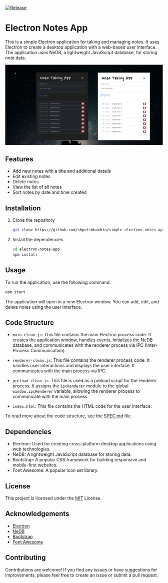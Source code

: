 [![Release](https://github.com/shpetimhaxhiu/simple-electron-notes-app/actions/workflows/release.yml/badge.svg)](https://github.com/shpetimhaxhiu/simple-electron-notes-app/actions/workflows/release.yml)

# Electron Notes App

This is a simple Electron application for taking and managing notes. It uses
Electron to create a desktop application with a web-based user interface. The
application uses NeDB, a lightweight JavaScript database, for storing note data.

![Electron Notes App](screenshot.png)

## Features

- Add new notes with a title and additional details
- Edit existing notes
- Delete notes
- View the list of all notes
- Sort notes by date and time created

## Installation

1. Clone the repository

   ```bash
   git clone https://github.com/shpetimhaxhiu/simple-electron-notes-app.git
   ```

2. Install the dependencies
   ```bash
   cd electron-notes-app
   npm install
   ```

## Usage

To run the application, use the following command:

```bash
npm start
```

The application will open in a new Electron window. You can add, edit, and
delete notes using the user interface.

## Code Structure

- `main-clean.js`: This file contains the main Electron process code. It creates
  the application window, handles events, initializes the NeDB database, and
  communicates with the renderer process via IPC (Inter-Process Communication).

- `renderer-clean.js`: This file contains the renderer process code. It handles
  user interactions and displays the user interface. It communicates with the
  main process via IPC.

- `preload-clean.js`: This file is used as a preload script for the renderer
  process. It assigns the `ipcRenderer` module to the global
  `window.ipcRenderer` variable, allowing the renderer process to communicate
  with the main process.

- `index.html`: This file contains the HTML code for the user interface.

To read more about the code structure, see the [SPEC.md](SPEC.md) file.

## Dependencies

- Electron: Used for creating cross-platform desktop applications using web
  technologies.
- NeDB: A lightweight JavaScript database for storing data.
- Bootstrap: A popular CSS framework for building responsive and mobile-first
  websites.
- Font Awesome: A popular icon set library.

## License

This project is licensed under the [MIT](LICENSE) License.

## Acknowledgements

- [Electron](https://www.electronjs.org/)
- [NeDB](https://github.com/louischatriot/nedb)
- [Bootstrap](https://getbootstrap.com/)
- [Font Awesome](https://fontawesome.com/)

## Contributing

Contributions are welcome! If you find any issues or have suggestions for
improvements, please feel free to create an issue or submit a pull request.
